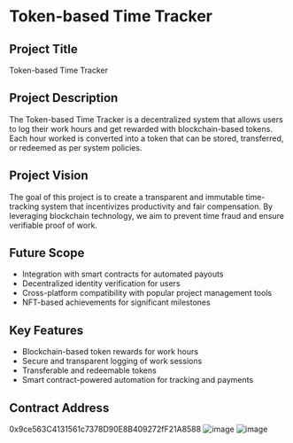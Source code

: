 # Token-based Time Tracker

## Project Title
Token-based Time Tracker

## Project Description
The Token-based Time Tracker is a decentralized system that allows users to log their work hours and get rewarded with blockchain-based tokens. Each hour worked is converted into a token that can be stored, transferred, or redeemed as per system policies.

## Project Vision
The goal of this project is to create a transparent and immutable time-tracking system that incentivizes productivity and fair compensation. By leveraging blockchain technology, we aim to prevent time fraud and ensure verifiable proof of work.

## Future Scope
- Integration with smart contracts for automated payouts
- Decentralized identity verification for users
- Cross-platform compatibility with popular project management tools
- NFT-based achievements for significant milestones

## Key Features
- Blockchain-based token rewards for work hours
- Secure and transparent logging of work sessions
- Transferable and redeemable tokens
- Smart contract-powered automation for tracking and payments

## Contract Address
   0x9ce563C4131561c7378D90E8B409272fF21A8588
   ![image](https://github.com/user-attachments/assets/b68a4f8f-4b27-47c4-a855-5dfaa0b1d50d)
   ![image](https://github.com/user-attachments/assets/99b2c0b4-8e8b-4a77-8fc7-6dff1f8ced36)


